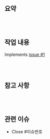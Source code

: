 ## 요약

<br><br>

## 작업 내용

<!-- github 이슈번호  -->

Implements [issue #1](https://github.com/donga-it-club/past-forward-frontend/issues/1)

<br><br>

## 참고 사항

<br><br>

## 관련 이슈

- Close #이슈번호

<br><br>
